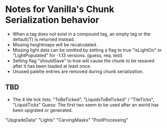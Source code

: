 # Notes for Vanilla's Chunk Serialization behavior

- When a tag does not exist in a compound tag, an empty tag or the default(T) is returned instead.
- Missing heightmaps will be recalculated.
- Missing light data can be omitted by setting a flag to true "isLightOn" or "LightPopulated" for -1.13 versions.  (guess, req. test)
- Setting flag "shouldSave" to true will cause the chunk to be resaved after it has been loaded at least once.
- Unused palette entries are removed during chunk serialization.

## TBD
- The 4 tile tick lists: "ToBeTicked", "LiquidsToBeTicked" / "TileTicks", "LiquidTicks"
Guess: The first two seem to be used after an world has been upgrated or generated.

"UpgradeData" "Lights" "CarvingMasks" "PostProcessing"